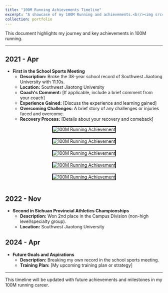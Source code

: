 ```yaml
---
title: "100M Running Achievements Timeline"
excerpt: "A showcase of my 100M Running and achievements.<br/><img src='https://kantrum.github.io/huangjiongtao.github.io/images/profile.png'>"
collection: portfolio
---
```


This document highlights my journey and key achievements in 100M running.

---

## 2021 - Apr

- **First in the School Sports Meeting**
  - **Description:** Broke the 38-year school record of Southwest Jiaotong University with 11.10s.
  - **Location:** Southwest Jiaotong University
  - **Coach's Comment:** [If applicable, include a brief comment from your coach]
  - **Experience Gained:** [Discuss the experience and learning gained]
  - **Overcoming Challenges:** A brief story of any challenges or injuries faced and overcome.
  - **Recovery Process:** [Details about your recovery and comeback]


<div align="center">
    <img src="https://kantrum.github.io/huangjiongtao.github.io/images/IMG_1871.JPG" alt="100M Running Achievement" style="border: 2px solid black;"/>
</div>
<br/>
<!-- 重复上面的代码块来添加更多图片 -->
<div align="center">
    <img src="https://kantrum.github.io/huangjiongtao.github.io/images/IMG_1872.JPG" alt="100M Running Achievement" style="border: 2px solid black;"/>
</div>
<br/>
<!-- 重复上面的代码块来添加更多图片 -->
<div align="center">
    <img src="https://kantrum.github.io/huangjiongtao.github.io/images/IMG_1868.JPG" alt="100M Running Achievement" style="border: 2px solid black;"/>
</div>
<br/>
<!-- 重复上面的代码块来添加更多图片 -->
<div align="center">
    <img src="https://kantrum.github.io/huangjiongtao.github.io/images/IMG_1869.JPG" alt="100M Running Achievement" style="border: 2px solid black;"/>
</div>
<br/>
<!-- 重复上面的代码块来添加更多图片 -->
<div align="center">
    <img src="https://kantrum.github.io/huangjiongtao.github.io/images/IMG_1870.JPG" alt="100M Running Achievement" style="border: 2px solid black;"/>
</div>
<br/>
<!-- 重复上面的代码块来添加更多图片 -->


## 2022 - Nov

- **Second in Sichuan Provincial Athletics Championships**
  - **Description:** Won 2nd place in the Campus Division (non-high level/specialty group).
  - **Location:** Southwest Jiaotong University

## 2024 - Apr

- **Future Goals and Aspirations**
  - **Description:** Breaking my own record in the school sports meeting.
  - **Training Plan:** [My upcoming training plan or strategy]

---

This timeline will be updated with future achievements and milestones in my 100M running career.
